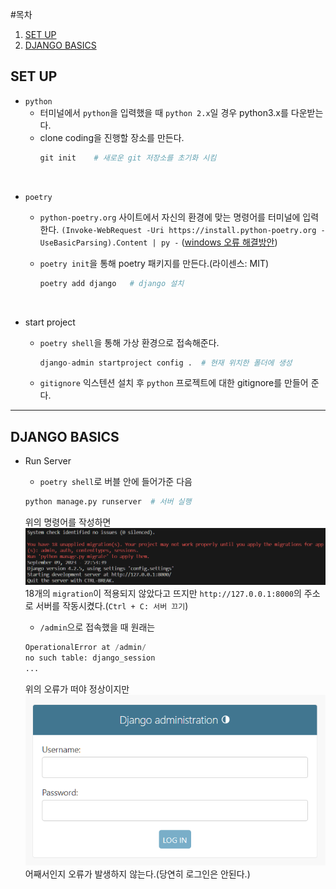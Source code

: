#목차
1. [SET UP](#set-up)
2. [DJANGO BASICS](#django-basics)

## SET UP

- `python`
    - 터미널에서 `python`을 입력했을 때 `python 2.x`일 경우 python3.x를 다운받는다.
    - clone coding을 진행할 장소를 만든다.
        ```python
        git init    # 새로운 git 저장소를 초기화 시킴
        ```

<br>

- `poetry`
    - `python-poetry.org` 사이트에서 자신의 환경에 맞는 명령어를 터미널에 입력한다.
    `(Invoke-WebRequest -Uri https://install.python-poetry.org -UseBasicParsing).Content | py -`
            ([windows 오류 해결방안](https://takeknowledge.tistory.com/145))
    - `poetry init`을 통해 poetry 패키지를 만든다.(라이센스: MIT)
    
        ```python
        poetry add django   # django 설치
        ```

<br>

- start project
    - `poetry shell`을 통해 가상 환경으로 접속해준다.
        ```python
        django-admin startproject config .  # 현재 위치한 폴더에 생성
        ```

    - `gitignore` 익스텐션 설치 후 `python` 프로젝트에 대한 gitignore를 만들어 준다.

---

## DJANGO BASICS
- Run Server
    - `poetry shell`로 버블 안에 들어가준 다음
    ```python
    python manage.py runserver  # 서버 실행
    ```

    위의 명령어를 작성하면 ![Alt text](image.png)
    18개의 `migration`이 적용되지 않았다고 뜨지만 `http://127.0.0.1:8000`의 주소로 서버를 작동시켰다.(`Ctrl + C: 서버 끄기`)
    <br>
    - `/admin`으로 접속했을 때 원래는
    ```python
    OperationalError at /admin/
    no such table: django_session
    ...
    ``` 
    위의 오류가 떠야 정상이지만 ![Alt text](image-1.png)
    어째서인지 오류가 발생하지 않는다.(당연히 로그인은 안된다.)